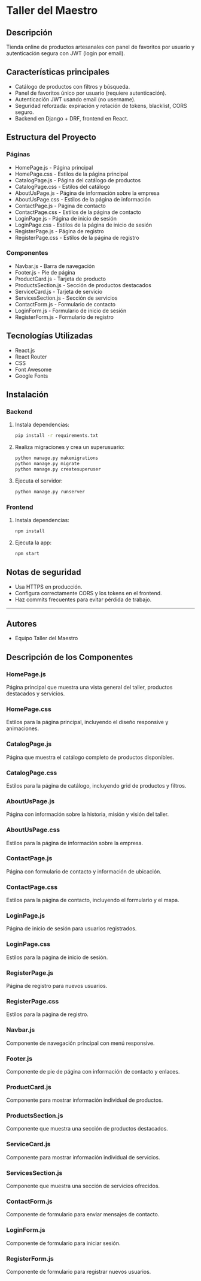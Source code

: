 # Taller del Maestro

## Descripción
Tienda online de productos artesanales con panel de favoritos por usuario y autenticación segura con JWT (login por email).

## Características principales
- Catálogo de productos con filtros y búsqueda.
- Panel de favoritos único por usuario (requiere autenticación).
- Autenticación JWT usando email (no username).
- Seguridad reforzada: expiración y rotación de tokens, blacklist, CORS seguro.
- Backend en Django + DRF, frontend en React.

## Estructura del Proyecto

### Páginas
- HomePage.js - Página principal
- HomePage.css - Estilos de la página principal
- CatalogPage.js - Página del catálogo de productos
- CatalogPage.css - Estilos del catálogo
- AboutUsPage.js - Página de información sobre la empresa
- AboutUsPage.css - Estilos de la página de información
- ContactPage.js - Página de contacto
- ContactPage.css - Estilos de la página de contacto
- LoginPage.js - Página de inicio de sesión
- LoginPage.css - Estilos de la página de inicio de sesión
- RegisterPage.js - Página de registro
- RegisterPage.css - Estilos de la página de registro

### Componentes
- Navbar.js - Barra de navegación
- Footer.js - Pie de página
- ProductCard.js - Tarjeta de producto
- ProductsSection.js - Sección de productos destacados
- ServiceCard.js - Tarjeta de servicio
- ServicesSection.js - Sección de servicios
- ContactForm.js - Formulario de contacto
- LoginForm.js - Formulario de inicio de sesión
- RegisterForm.js - Formulario de registro

## Tecnologías Utilizadas
- React.js
- React Router
- CSS
- Font Awesome
- Google Fonts

## Instalación

### Backend
1. Instala dependencias:
   ```bash
   pip install -r requirements.txt
   ```
2. Realiza migraciones y crea un superusuario:
   ```bash
   python manage.py makemigrations
   python manage.py migrate
   python manage.py createsuperuser
   ```
3. Ejecuta el servidor:
   ```bash
   python manage.py runserver
   ```

### Frontend
1. Instala dependencias:
   ```bash
   npm install
   ```
2. Ejecuta la app:
   ```bash
   npm start
   ```

## Notas de seguridad
- Usa HTTPS en producción.
- Configura correctamente CORS y los tokens en el frontend.
- Haz commits frecuentes para evitar pérdida de trabajo.

---

## Autores
- Equipo Taller del Maestro

## Descripción de los Componentes

### HomePage.js
Página principal que muestra una vista general del taller, productos destacados y servicios.

### HomePage.css
Estilos para la página principal, incluyendo el diseño responsive y animaciones.

### CatalogPage.js
Página que muestra el catálogo completo de productos disponibles.

### CatalogPage.css
Estilos para la página de catálogo, incluyendo grid de productos y filtros.

### AboutUsPage.js
Página con información sobre la historia, misión y visión del taller.

### AboutUsPage.css
Estilos para la página de información sobre la empresa.

### ContactPage.js
Página con formulario de contacto y información de ubicación.

### ContactPage.css
Estilos para la página de contacto, incluyendo el formulario y el mapa.

### LoginPage.js
Página de inicio de sesión para usuarios registrados.

### LoginPage.css
Estilos para la página de inicio de sesión.

### RegisterPage.js
Página de registro para nuevos usuarios.

### RegisterPage.css
Estilos para la página de registro.

### Navbar.js
Componente de navegación principal con menú responsive.

### Footer.js
Componente de pie de página con información de contacto y enlaces.

### ProductCard.js
Componente para mostrar información individual de productos.

### ProductsSection.js
Componente que muestra una sección de productos destacados.

### ServiceCard.js
Componente para mostrar información individual de servicios.

### ServicesSection.js
Componente que muestra una sección de servicios ofrecidos.

### ContactForm.js
Componente de formulario para enviar mensajes de contacto.

### LoginForm.js
Componente de formulario para iniciar sesión.

### RegisterForm.js
Componente de formulario para registrar nuevos usuarios.